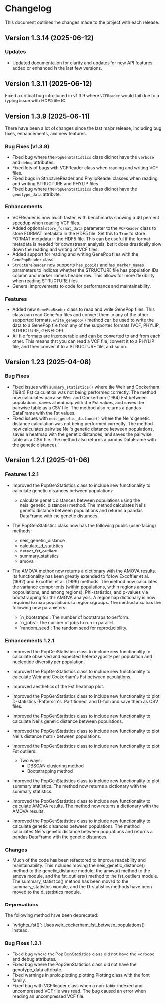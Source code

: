 # Changelog

This document outlines the changes made to the project with each
release.

## Version 1.3.14 (2025-06-12)

### Updates

- Updated documentation for clarity and updates for new API features added or enhanced in the last few versions.

## Version 1.3.11 (2025-06-12)

Fixed a critical bug introduced in v1.3.9 where `VCFReader` would fail due to a typing issue with HDF5 file IO.

## Version 1.3.9 (2025-06-11)

There have been a lot of changes since the last major release, including bug fixes, enhancements, and new features.

### Bug Fixes (v1.3.9)

- Fixed bug where the `PopGenStatistics` class did not have the `verbose` and `debug` attributes.
- Fixed lots of bugs with VCFReader class when reading and writing VCF files.
- Fixed bugs in StructureReader and PhylipReader classes when reading and writing STRUCTURE and PHYLIP files.
- Fixed bug where the `PopGenStatistics` class did not have the `genotype_data` attribute.

### Enhancements

- VCFReader is now much faster, with benchmarks showing a 40 percent speedup when reading VCF files.
- Added optional `store_format_data` parameter to the `VCFReader` class to store FORMAT metadata in the HDF5 file. Set this to `True` to store FORMAT metadata in the HDF5 file. This can be useful if the format metadata is needed for downstream analysis, but it does drastically slow down the reading and writing of VCF files.
- Added support for reading and writing GenePop files with the `GenePopReader` class.
- `StructureReader` now supports `has_popids` and `has_marker_names` parameters to indicate whether the STRUCTURE file has population IDs column and marker names header row. This allows for more flexibility when reading STRUCTURE files.
- General improvements to code for performance and maintainability.

### Features

- Added new `GenePopReader` class to read and write GenePop files. This class can read GenePop files and convert them to any of the other supported formats. `write_genepop()` method can be used to write the data to a GenePop file from any of the supported formats (VCF, PHYLIP, STRUCTURE, GENEPOP).
- All file formats are interoperable and can be converted to and from each other. This means that you can read a VCF file, convert it to a PHYLIP file, and then convert it to a STRUCTURE file, and so on.

## Version 1.23 (2025-04-08)

### Bug Fixes

- Fixed issues with `summary_statistics()` where the Weir and Cockerham (1984) Fst calculation was not being performed correctly. The method now calculates pairwise Weir and Cockerham (1984) Fst between populations, saves a heatmap with the Fst values, and saves the pairwise table as a CSV file. The method also returns a pandas DataFrame with the Fst values.
- Fixed issues with `neis_genetic_distance()` where the Nei's genetic distance calculation was not being performed correctly. The method now calculates pairwise Nei's genetic distance between populations, saves a heatmap with the genetic distances, and saves the pairwise table as a CSV file. The method also returns a pandas DataFrame with the genetic distances.`

## Version 1.2.1 (2025-01-06)

### Features 1.2.1

- Improved the <span class="title-ref">PopGenStatistics</span> class to include new functionality to calculate genetic distances between populations:  
  - calculate genetic distances between populations using the
    <span class="title-ref">neis_genetic_distance()</span> method. The
    method calculates Nei's genetic distance between populations and
    returns a pandas DataFrame with the genetic distances.

- The <span class="title-ref">PopGenStatistics</span> class now has the following public (user-facing) methods:  
  - <span class="title-ref">neis_genetic_distance</span>
  - <span class="title-ref">calculate_d_statistics</span>
  - <span class="title-ref">detect_fst_outliers</span>
  - <span class="title-ref">summary_statistics</span>
  - <span class="title-ref">amova</span>

- The AMOVA method now returns a dictionary with the AMOVA results. Its functionality has been greatly extended to follow Excoffier et al. (1992) and Excoffier et al. (1999) methods. The method now calculates the variance components (within populations, within regions among popoulations, and among regions), Phi-statistics, and p-values via bootstrapping for the AMOVA analysis. A <span class="title-ref">regionmap</span> dictionary is now required to map populations to regions/groups. The method also has the following new parameters:  
  - \`n_bootstraps\`: The number of bootstraps to perform.
  - \`n_jobs\`: The number of jobs to run in parallel.
  - \`random_seed\`: The random seed for reproducibility.

### Enhancements 1.2.1

- Improved the <span class="title-ref">PopGenStatistics</span> class to
  include new functionality to calculate observed and expected
  heterozygosity per population and nucleotide diversity per population.

- Improved the <span class="title-ref">PopGenStatistics</span> class to
  include new functionality to calculate Weir and Cockerham's Fst
  between populations.

- Improved aesthetics of the Fst heatmap plot.

- Improved the <span class="title-ref">PopGenStatistics</span> class to
  include new functionality to plot D-statistics (Patterson's,
  Partitioned, and D-foil) and save them as CSV files.

- Improved the <span class="title-ref">PopGenStatistics</span> class to
  include new functionality to calculate Nei's genetic distance between
  populations.

- Improved the <span class="title-ref">PopGenStatistics</span> class to
  include new functionality to plot Nei's distance matrix between
  populations.

- Improved the <span class="title-ref">PopGenStatistics</span> class to include new functionality to plot Fst outliers.  
  - Two ways:  
    - DBSCAN clustering method
    - Bootstrapping method

- Improved the <span class="title-ref">PopGenStatistics</span> class to
  include new functionality to plot summary statistics. The method now
  returns a dictionary with the summary statistics.

- Improved the <span class="title-ref">PopGenStatistics</span> class to
  include new functionality to calculate AMOVA results. The method now
  returns a dictionary with the AMOVA results.

- Improved the <span class="title-ref">PopGenStatistics</span> class to
  include new functionality to calculate genetic distances between
  populations. The method calculates Nei's genetic distance between
  populations and returns a pandas DataFrame with the genetic distances.

### Changes

- Much of the code has been refactored to improve readability and
  maintainability. This includes moving the
  <span class="title-ref">neis_genetic_distance()</span> method to the
  <span class="title-ref">genetic_distance</span> module, the
  <span class="title-ref">amova()</span> method to the
  <span class="title-ref">amova</span> module, and the
  <span class="title-ref">fst_outliers()</span> method to the
  <span class="title-ref">fst_outliers</span> module. The
  <span class="title-ref">summary_statistics()</span> method has been
  moved to the <span class="title-ref">summary_statistics</span> module,
  and the D-statistics methods have been moved to the
  <span class="title-ref">d_statistics</span> module.

### Deprecations

The following method have been deprecated:

- \`wrights_fst()\`: Uses
  <span class="title-ref">weir_cockerham_fst_between_populations()</span>
  instead.

### Bug Fixes 1.2.1

- Fixed bug where the <span class="title-ref">PopGenStatistics</span>
  class did not have the <span class="title-ref">verbose</span> and
  <span class="title-ref">debug</span> attributes.
- Fixed bug where the <span class="title-ref">PopGenStatistics</span>
  class did not have the <span class="title-ref">genotype_data</span>
  attribute.
- Fixed warnings in
  <span class="title-ref">snpio.plotting.plotting.Plotting</span> class
  with the font family.
- Fixed bug with <span class="title-ref">VCFReader</span> class when a
  non-tabix-indexed and uncompressed VCF file was read. The bug caused
  an error when reading an uncompressed VCF file.
  